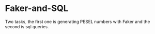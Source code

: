# Faker-and-SQL
  Two tasks, the first one is generating PESEL numbers with Faker and the second is sql queries.
